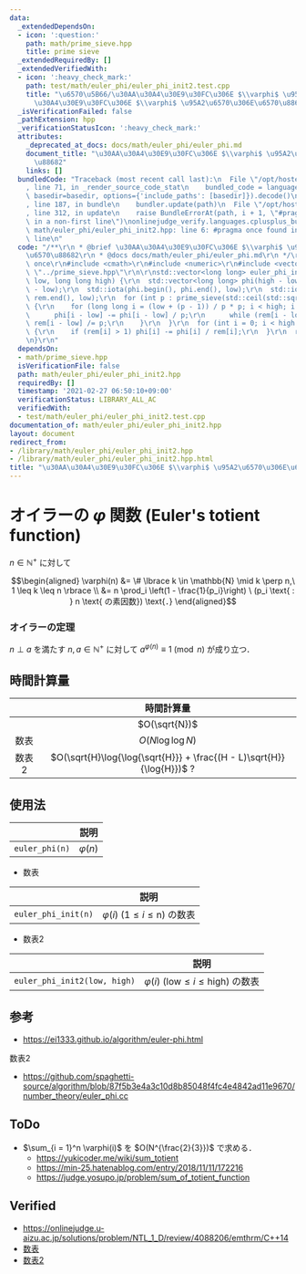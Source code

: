 ```yaml
---
data:
  _extendedDependsOn:
  - icon: ':question:'
    path: math/prime_sieve.hpp
    title: prime sieve
  _extendedRequiredBy: []
  _extendedVerifiedWith:
  - icon: ':heavy_check_mark:'
    path: test/math/euler_phi/euler_phi_init2.test.cpp
    title: "\u6570\u5B66/\u30AA\u30A4\u30E9\u30FC\u306E $\\varphi$ \u95A2\u6570/\u30AA\
      \u30A4\u30E9\u30FC\u306E $\\varphi$ \u95A2\u6570\u306E\u6570\u88682"
  _isVerificationFailed: false
  _pathExtension: hpp
  _verificationStatusIcon: ':heavy_check_mark:'
  attributes:
    _deprecated_at_docs: docs/math/euler_phi/euler_phi.md
    document_title: "\u30AA\u30A4\u30E9\u30FC\u306E $\\varphi$ \u95A2\u6570\u306E\u6570\
      \u88682"
    links: []
  bundledCode: "Traceback (most recent call last):\n  File \"/opt/hostedtoolcache/Python/3.9.4/x64/lib/python3.9/site-packages/onlinejudge_verify/documentation/build.py\"\
    , line 71, in _render_source_code_stat\n    bundled_code = language.bundle(stat.path,\
    \ basedir=basedir, options={'include_paths': [basedir]}).decode()\n  File \"/opt/hostedtoolcache/Python/3.9.4/x64/lib/python3.9/site-packages/onlinejudge_verify/languages/cplusplus.py\"\
    , line 187, in bundle\n    bundler.update(path)\n  File \"/opt/hostedtoolcache/Python/3.9.4/x64/lib/python3.9/site-packages/onlinejudge_verify/languages/cplusplus_bundle.py\"\
    , line 312, in update\n    raise BundleErrorAt(path, i + 1, \"#pragma once found\
    \ in a non-first line\")\nonlinejudge_verify.languages.cplusplus_bundle.BundleErrorAt:\
    \ math/euler_phi/euler_phi_init2.hpp: line 6: #pragma once found in a non-first\
    \ line\n"
  code: "/**\r\n * @brief \u30AA\u30A4\u30E9\u30FC\u306E $\\varphi$ \u95A2\u6570\u306E\
    \u6570\u88682\r\n * @docs docs/math/euler_phi/euler_phi.md\r\n */\r\n\r\n#pragma\
    \ once\r\n#include <cmath>\r\n#include <numeric>\r\n#include <vector>\r\n#include\
    \ \"../prime_sieve.hpp\"\r\n\r\nstd::vector<long long> euler_phi_init2(long long\
    \ low, long long high) {\r\n  std::vector<long long> phi(high - low), rem(high\
    \ - low);\r\n  std::iota(phi.begin(), phi.end(), low);\r\n  std::iota(rem.begin(),\
    \ rem.end(), low);\r\n  for (int p : prime_sieve(std::ceil(std::sqrt(high)), true))\
    \ {\r\n    for (long long i = (low + (p - 1)) / p * p; i < high; i += p) {\r\n\
    \      phi[i - low] -= phi[i - low] / p;\r\n      while (rem[i - low] % p == 0)\
    \ rem[i - low] /= p;\r\n    }\r\n  }\r\n  for (int i = 0; i < high - low; ++i)\
    \ {\r\n    if (rem[i] > 1) phi[i] -= phi[i] / rem[i];\r\n  }\r\n  return phi;\r\
    \n}\r\n"
  dependsOn:
  - math/prime_sieve.hpp
  isVerificationFile: false
  path: math/euler_phi/euler_phi_init2.hpp
  requiredBy: []
  timestamp: '2021-02-27 06:50:10+09:00'
  verificationStatus: LIBRARY_ALL_AC
  verifiedWith:
  - test/math/euler_phi/euler_phi_init2.test.cpp
documentation_of: math/euler_phi/euler_phi_init2.hpp
layout: document
redirect_from:
- /library/math/euler_phi/euler_phi_init2.hpp
- /library/math/euler_phi/euler_phi_init2.hpp.html
title: "\u30AA\u30A4\u30E9\u30FC\u306E $\\varphi$ \u95A2\u6570\u306E\u6570\u88682"
---
```

# オイラーの $\varphi$ 関数 (Euler's totient function)

$n \in \mathbb{N}^+$ に対して

$$\begin{aligned} \varphi(n) &= \# \lbrace k \in \mathbb{N} \mid k \perp n,\ 1 \leq k \leq n \rbrace \\ &= n \prod_i \left(1 - \frac{1}{p_i}\right) \ (p_i \text{ : } n \text{ の素因数}) \text{．} \end{aligned}$$


### オイラーの定理

$n \perp a$ を満たす $n, a \in \mathbb{N}^+$ に対して $a^{\varphi(n)} \equiv 1 \pmod{n}$ が成り立つ．


## 時間計算量

||時間計算量|
|:--:|:--:|
||$O(\sqrt{N})$|
|数表|$O(N\log{\log{N}})$|
|数表2|$O(\sqrt{H}\log{\log{\sqrt{H}}} + \frac{(H - L)\sqrt{H}}{\log{H}})$ ?|


## 使用法

||説明|
|:--:|:--:|
|`euler_phi(n)`|$\varphi(n)$|

- 数表

||説明|
|:--:|:--:|
|`euler_phi_init(n)`|$\varphi(i) \ (1 \leq i \leq \mathrm{n})$ の数表|

- 数表2

||説明|
|:--:|:--:|
|`euler_phi_init2(low, high)`|$\varphi(i) \ (\mathrm{low} \leq i \leq \mathrm{high})$ の数表|


## 参考

- https://ei1333.github.io/algorithm/euler-phi.html

数表2
- https://github.com/spaghetti-source/algorithm/blob/87f5b3e4a3c10d8b85048f4fc4e4842ad11e9670/number_theory/euler_phi.cc


## ToDo

- $\sum_{i = 1}^n \varphi(i)$ を $O(N^{\frac{2}{3}})$ で求める．
  - https://yukicoder.me/wiki/sum_totient
  - https://min-25.hatenablog.com/entry/2018/11/11/172216
  - https://judge.yosupo.jp/problem/sum_of_totient_function


## Verified

- https://onlinejudge.u-aizu.ac.jp/solutions/problem/NTL_1_D/review/4088206/emthrm/C++14
- [数表](https://onlinejudge.u-aizu.ac.jp/solutions/problem/NTL_1_D/review/4088232/emthrm/C++14)
- [数表2](https://onlinejudge.u-aizu.ac.jp/solutions/problem/NTL_1_D/review/4088268/emthrm/C++14)
